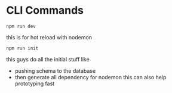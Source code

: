 
# CLI Commands 
```
npm run dev
```
this is for hot reload with nodemon
```
npm run init
```
this guys do all the initial stuff like 
- pushing schema to the database
- then generate all dependency for nodemon
this can also help prototyping fast